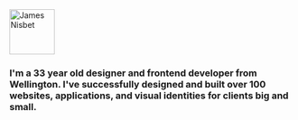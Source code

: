 <img src="https://jamesn.net/img/James-Nisbet.svg" alt="James Nisbet" height="80" />

### I'm a 33 year old designer and frontend developer from Wellington. I've successfully designed and built over 100 websites, applications, and visual identities for clients big and small.
